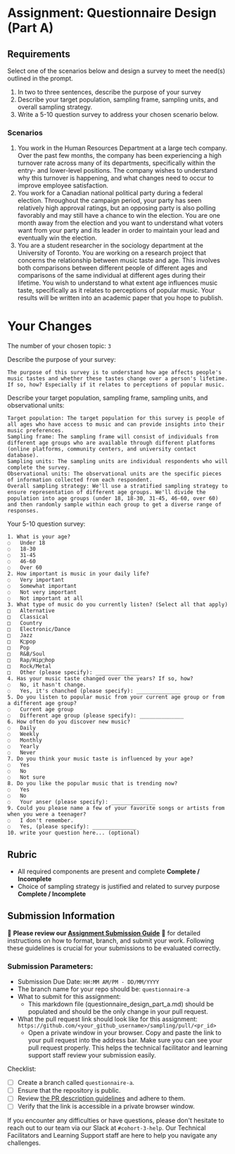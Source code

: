 # Assignment: Questionnaire Design (Part A)

## Requirements
Select one of the scenarios below and design a survey to meet the need(s) outlined in the prompt.

1.	In two to three sentences, describe the purpose of your survey
2.	Describe your target population, sampling frame, sampling units, and overall sampling strategy.
3.	Write a 5-10 question survey to address your chosen scenario below.


### Scenarios
1.	You work in the Human Resources Department at a large tech company. Over the past few months, the company has been experiencing a high turnover rate across many of its departments, specifically within the entry- and lower-level positions. The company wishes to understand why this turnover is happening, and what changes need to occur to improve employee satisfaction.
2.	You work for a Canadian national political party during a federal election. Throughout the campaign period, your party has seen relatively high approval ratings, but an opposing party is also polling favorably and may still have a chance to win the election. You are one month away from the election and you want to understand what voters want from your party and its leader in order to maintain your lead and eventually win the election.
3.	You are a student researcher in the sociology department at the University of Toronto. You are working on a research project that concerns the relationship between music taste and age. This involves both comparisons between different people of different ages and comparisons of the same individual at different ages during their lifetime. You wish to understand to what extent age influences music taste, specifically as it relates to perceptions of popular music. Your results will be written into an academic paper that you hope to publish.


# Your Changes

The number of your chosen topic: `3`

Describe the purpose of your survey:
```
The purpose of this survey is to understand how age affects people's music tastes and whether these tastes change over a person's lifetime. If so, how? Especially if it relates to perceptions of popular music.
```

Describe your target population, sampling frame, sampling units, and observational units:
```
Target population: The target population for this survey is people of all ages who have access to music and can provide insights into their music preferences.
Sampling frame: The sampling frame will consist of individuals from different age groups who are available through different platforms (online platforms, community centers, and university contact database).
Sampling units: The sampling units are individual respondents who will complete the survey.
Observational units: The observational units are the specific pieces of information collected from each respondent.
Overall sampling strategy: We'll use a stratified sampling strategy to ensure representation of different age groups. We'll divide the population into age groups (under 18, 18-30, 31-45, 46-60, over 60) and then randomly sample within each group to get a diverse range of responses.
```

Your 5-10 question survey:
```
1. What is your age?
◌   Under 18
◌   18-30
◌   31-45
◌   46-60
◌   Over 60
2. How important is music in your daily life?
◌   Very important
◌   Somewhat important
◌   Not very important
◌   Not important at all
3. What type of music do you currently listen? (Select all that apply)
□   Alternative
□   Classical
□   Country
□   Electronic/Dance
□   Jazz
□   K□pop
□   Pop
□   R&B/Soul
□   Rap/Hip□hop
□   Rock/Metal
□   Other (please specify): ______________
4. Has your music taste changed over the years? If so, how?
◌   No, it hasn't change.
◌   Yes, it's chanched (please specify): ______________
5. Do you listen to popular music from your current age group or from a different age group?
◌   Current age group
◌   Different age group (please specify): ______________
6. How often do you discover new music?
◌   Daily
◌   Weekly
◌   Monthly
◌   Yearly
◌   Never
7. Do you think your music taste is influenced by your age?
◌   Yes
◌   No
◌   Not sure
8. Do you like the popular music that is trending now?
◌   Yes
◌   No
◌   Your anser (please specify): ______________
9. Could you please name a few of your favorite songs or artists from when you were a teenager?
◌   I don't remember.
◌   Yes, (please specify): ______________
10. write your question here... (optional)
```

## Rubric

-	All required components are present and complete **Complete / Incomplete**
-	Choice of sampling strategy is justified and related to survey purpose **Complete / Incomplete**

## Submission Information

🚨 **Please review our [Assignment Submission Guide](https://github.com/UofT-DSI/onboarding/blob/main/onboarding_documents/submissions.md)** 🚨 for detailed instructions on how to format, branch, and submit your work. Following these guidelines is crucial for your submissions to be evaluated correctly.

### Submission Parameters:
* Submission Due Date: `HH:MM AM/PM - DD/MM/YYYY`
* The branch name for your repo should be: `questionnaire-a`
* What to submit for this assignment:
    * This markdown file (questionnaire_design_part_a.md) should be populated and should be the only change in your pull request.
* What the pull request link should look like for this assignment: `https://github.com/<your_github_username>/sampling/pull/<pr_id>`
    * Open a private window in your browser. Copy and paste the link to your pull request into the address bar. Make sure you can see your pull request properly. This helps the technical facilitator and learning support staff review your submission easily.

Checklist:
- [ ] Create a branch called `questionnaire-a`.
- [ ] Ensure that the repository is public.
- [ ] Review [the PR description guidelines](https://github.com/UofT-DSI/onboarding/blob/main/onboarding_documents/submissions.md#guidelines-for-pull-request-descriptions) and adhere to them.
- [ ] Verify that the link is accessible in a private browser window.

If you encounter any difficulties or have questions, please don't hesitate to reach out to our team via our Slack at `#cohort-3-help`. Our Technical Facilitators and Learning Support staff are here to help you navigate any challenges.
